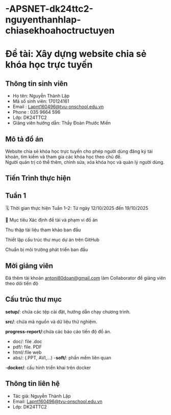 # -APSNET-dk24ttc2-nguyenthanhlap-chiasekhoahoctructuyen
# Đề tài: Xây dựng website chia sẻ khóa học trực tuyến

## Thông tin sinh viên
- Họ tên: Nguyễn Thành Lập  
- Mã số sinh viên:  170124161
- Email : Lapnt160496@tvu-onschool.edu.vn
- Phone : 035 9664 596 
- Lớp: DK24TTC2
- Giảng viên hướng dẫn: Thầy Đoàn Phước Miền

## Mô tả đồ án
Website chia sẻ khóa học trực tuyến cho phép người dùng đăng ký tài khoản, tìm kiếm và tham gia các khóa học theo chủ đề.  
Người quản trị có thể thêm, chỉnh sửa, xóa khóa học và quản lý người dùng.

## Tiến Trình thực hiện 

## Tuần 1 
🗓️ Thời gian thực hiện
Tuần 1–2: Từ ngày 12/10/2025 đến 19/10/2025

🎯 Mục tiêu
Xác định đề tài và phạm vi đồ án

Thu thập tài liệu tham khảo ban đầu

Thiết lập cấu trúc thư mục dự án trên GitHub

Chuẩn bị môi trường phát triển ban đầu
## Mời giảng viên
Đã thêm tài khoản antoni80doan@gmail.com làm Collaborator để giảng viên theo dõi tiến độ

## Cấu trúc thư mục
**setup/**: chứa các tệp cài đặt, hướng dẫn chạy chương trình.

**src/**: chứa mã nguồn và dữ liệu thử nghiệm.

**progress-report/**:chứa các báo cáo tiến độ đồ án.
  - doc/: file .doc
  - pdf/: file. PDF
  - html/:file web
  - abs/: (.PPT, AVI,...)
-**soft/**: phần mềm liên quan

-**docker/**: cấu hình triển khai trên docker

## Thông tin liên hệ
- Tác giả: Nguyễn Thành Lập
- Email: Lapnt160496@tvu-onschool.edu.vn
- Lớp: DK24TTC2

